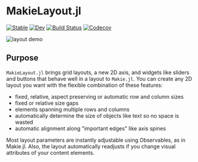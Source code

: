 # MakieLayout.jl

[![Stable](https://img.shields.io/badge/docs-stable-blue.svg)](https://jkrumbiegel.github.io/MakieLayout.jl/stable)
[![Dev](https://img.shields.io/badge/docs-dev-blue.svg)](https://jkrumbiegel.github.io/MakieLayout.jl/dev/)
[![Build Status](https://travis-ci.com/jkrumbiegel/MakieLayout.jl.svg?branch=master)](https://travis-ci.com/jkrumbiegel/MakieLayout.jl)
[![Codecov](https://codecov.io/gh/jkrumbiegel/Animations.jl/branch/master/graph/badge.svg)](https://codecov.io/gh/jkrumbiegel/MakieLayout.jl)

![layout demo](https://raw.githubusercontent.com/jkrumbiegel/MakieLayout.jl/gh-pages/additional_media/layoutdemo.gif)

## Purpose

`MakieLayout.jl` brings grid layouts, a new 2D axis, and widgets like sliders and buttons
that behave well in a layout to `Makie.jl`. You can create any 2D layout you want with
the flexible combination of these features:

- fixed, relative, aspect preserving or automatic row and column sizes
- fixed or relative size gaps
- elements spanning multiple rows and columns
- automatically determine the size of objects like text so no space is wasted
- automatic alignment along "important edges" like axis spines

Most layout parameters are instantly adjustable using Observables, as in Makie.jl.
Also, the layout automatically readjusts if you change visual attributes of your
content elements.
